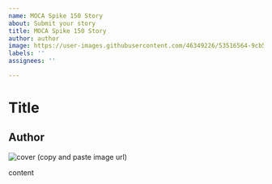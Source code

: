 ```yaml
---
name: MOCA Spike 150 Story
about: Submit your story
title: MOCA Spike 150 Story
author: author
image: https://user-images.githubusercontent.com/46349226/53516564-9cb51b00-3a9a-11e9-9a83-1ca5a3580579.png
labels: ''
assignees: ''

---
```


# Title
## Author
![cover](https://user-images.githubusercontent.com/46349226/53516564-9cb51b00-3a9a-11e9-9a83-1ca5a3580579.png) 
(copy and paste image url)

content
